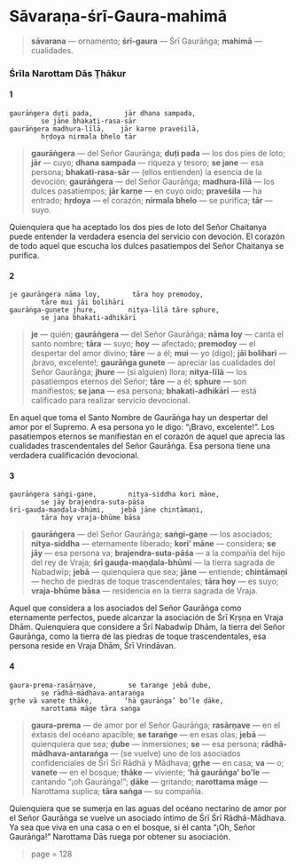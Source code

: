 # Sāvaraṇa-śrī-Gaura-mahimā

> **sāvarana** — ornamento; **śrī-gaura** — Śrī Gaurāṅga; **mahimā** — cualidades.

### Śrīla Narottam Dās Ṭhākur

#### 1

    gaurāṅgera duṭi pada,        jār dhana sampada,
            se jāne bhakati-rasa-sār
    gaurāṅgera madhura-līlā,    jār karṇe praveśilā,
            hṛdoya nirmala bhelo tār

> **gaurāṅgera** — del Señor Gaurāṅga; **duṭi pada** — los dos pies de loto; **jār** — cuyo; **dhana sampada** — riqueza y tesoro; **se jane** — esa persona; **bhakati-rasa-sār** — (ellos entienden) la esencia de la devoción; **gaurāṅgera** — del Señor Gaurāṅga; **madhura-līlā** — los dulces pasatiempos; **jār karṇe** — en cuyo oído; **praveśila** — ha entrado; **hṛdoya** — el corazón; **nirmala bhelo** — se purifica; **tār** — suyo.

Quienquiera que ha aceptado los dos pies de loto del Señor Chaitanya puede entender la verdadera esencia del servicio con devoción. El corazón de todo aquel que escucha los dulces pasatiempos del Señor Chaitanya se purifica.

#### 2

    je gaurāṅgera nāma loy,        tāra hoy premodoy,
            tāre mui jāi bolihāri
    gaurāṅga-guṇete jhure,        nitya-līlā tāre sphure,
            se jana bhakati-adhikārī

> **je** — quién; **gaurāṅgera** — del Señor Gaurāṅga; **nāma loy** — canta el santo nombre; **tāra** — suyo; **hoy** — afectado; **premodoy** — el despertar del amor divino; **tāre** — a él; **mui** — yo (digo); **jāi bolihari** — ¡bravo, excelente!; **gaurāṅga gunete** — apreciar las cualidades del Señor Gaurāṅga; **jhure** — (si alguien) llora; **nitya-līlā** — los pasatiempos eternos del Señor; **tāre** — a él; **sphure** — son manifiestos; **se jana** — esa persona; **bhakati-adhikārī** — está calificado para realizar servicio devocional.

En aquel que toma el Santo Nombre de Gaurāṅga hay un despertar del amor por el Supremo. A esa persona yo le digo: “¡Bravo, excelente!”. Los pasatiempos eternos se manifiestan en el corazón de aquel que aprecia las cualidades trascendentales del Señor Gaurāṅga. Esa persona tiene una verdadera cualificación devocional.

#### 3

    gaurāṅgera saṅgi-gaṇe,        nitya-siddha kori māne,
            se jāy brajendra-suta-pāśa
    śrī-gauḍa-maṇḍala-bhūmi,    jebā jāne chintāmaṇi,
            tāra hoy vraja-bhūme bāsa

> **gaurāṅgera** — del Señor Gaurāṅga; **saṅgi-gaṇe** — los asociados; **nitya-siddha** — eternamente liberado; **kori’ māne** — considera; **se jāy** — esa persona va; **brajendra-suta-pāśa** — a la compañía del hijo del rey de Vraja; **śrī gauḍa-maṇḍala-bhūmi** — la tierra sagrada de Nabadwīp; **jebā** — quienquiera que sea; **jāne** — entiende; **chintāmaṇi** — hecho de piedras de toque trascendentales; **tāra hoy** — es suyo; **vraja-bhūme bāsa** — residencia en la tierra sagrada de Vraja.

Aquel que considera a los asociados del Señor Gaurāṅga como eternamente perfectos, puede alcanzar la asociación de Śrī Kṛṣṇa en Vraja Dhām. Quienquiera que considere a Śrī Nabadwīp Dhām, la tierra del Señor Gaurāṅga, como la tierra de las piedras de toque trascendentales, esa persona reside en Vraja Dhām, Śrī Vrindāvan.

#### 4

    gaura-prema-rasārṇave,        se taraṅge jebā ḍube,
            se rādhā-mādhava-antaraṅga
    gṛhe vā vanete thāke,        ‘hā gaurāṅga’ bo’le ḍāke,
            narottama māge tāra saṅga

> **gaura-prema** — de amor por el Señor Gaurāṅga; **rasārṇave** — en el éxtasis del océano apacible; **se taraṅge** — en esas olas; **jebā** — quienquiera que sea; **ḍube** — inmersiones; **se** — esa persona; **rādhā-mādhava-antaraṅga** — (se vuelve) uno de los asociados confidenciales de Śrī Śrī Rādhā y Mādhava; **gṛhe** — en casa; **va** — o; **vanete** — en el bosque; **thāke** — viviente; **‘hā gaurāṅga’ bo’le** — cantando “¡oh Gaurāṅga!”; **ḍāke** — gritando; **narottama māge** — Narottama suplica; **tāra saṅga** — su compañía.

Quienquiera que se sumerja en las aguas del océano nectarino de amor por el Señor Gaurāṅga se vuelve un asociado íntimo de Śrī Śrī Rādhā-Mādhava. Ya sea que viva en una casa o en el bosque, si él canta “¡Oh, Señor Gaurāṅga!” Narottama Dās ruega por obtener su asociación.


> page = 128

